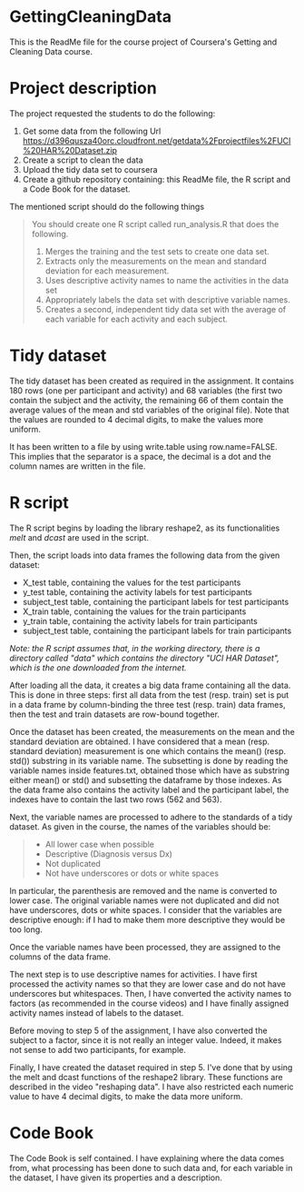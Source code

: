 GettingCleaningData
===================

This is the ReadMe file for the course project of Coursera's Getting and Cleaning Data course.

# Project description

The project requested the students to do the following: 

1. Get some data from the following Url https://d396qusza40orc.cloudfront.net/getdata%2Fprojectfiles%2FUCI%20HAR%20Dataset.zip 
2. Create a script to clean the data
3. Upload the tidy data set to coursera
4. Create a github repository containing: this ReadMe file, the R script and a Code Book for the dataset.

The mentioned script should do the following things

> You should create one R script called run_analysis.R that does the following. 
> 
> 1. Merges the training and the test sets to create one data set.
> 2. Extracts only the measurements on the mean and standard deviation for each measurement. 
> 3. Uses descriptive activity names to name the activities in the data set
> 4. Appropriately labels the data set with descriptive variable names. 
> 5. Creates a second, independent tidy data set with the average of each variable for each activity and each subject. 

# Tidy dataset

The tidy dataset has been created as required in the assignment. It contains 180 rows (one per participant and activity) and 68 variables (the first two contain the subject and the activity, the remaining 66 of them contain the average values of the mean and std variables of the original file). Note that the values are rounded to 4 decimal digits, to make the values more uniform.

It has been written to a file by using write.table using row.name=FALSE. This implies that the separator is a space, the decimal is a dot and the column names are written in the file.

# R script

The R script begins by loading the library reshape2, as its functionalities *melt* and *dcast* are used in the script.

Then, the script loads into data frames the following data from the given dataset:
* X_test table, containing the values for the test participants
* y_test table, containing the activity labels for test participants
* subject_test table, containing the participant labels for test participants
* X_train table, containing the values for the train participants
* y_train table, containing the activity labels for train participants
* subject_test table, containing the participant labels for train participants

*Note: the R script assumes that, in the working directory, there is a directory called "data" which contains the directory "UCI HAR Dataset", which is the one downloaded from the internet.*

After loading all the data, it creates a big data frame containing all the data. This is done in three steps: first all data from the test (resp. train) set is put in a data frame by column-binding the three test (resp. train) data frames, then the test and train datasets are row-bound together.

Once the dataset has been created, the measurements on the mean and the standard deviation are obtained. I have considered that a mean (resp. standard deviation) measurement is one which contains the mean() (resp. std()) substring in its variable name. The subsetting is done by reading the variable names inside features.txt, obtained those which have as substring either mean() or std() and subsetting the dataframe by those indexes. As the data frame also contains the activity label and the participant label, the indexes have to contain the last two rows (562 and 563).

Next, the variable names are processed to adhere to the standards of a tidy dataset. As given in the course, the names of the variables should be:
> * All lower case when possible
> * Descriptive (Diagnosis versus Dx)
> * Not duplicated
> * Not have underscores or dots or white spaces

In particular, the parenthesis are removed and the name is converted to lower case. The original variable names were not duplicated and did not have underscores, dots or white spaces. I consider that the variables are descriptive enough: if I had to make them more descriptive they would be too long.

Once the variable names have been processed, they are assigned to the columns of the data frame.

The next step is to use descriptive names for activities. I have first processed the activity names so that they are lower case and do not have underscores but whitespaces. Then, I have converted the activity names to factors (as recommended in the course videos) and I have finally assigned activity names instead of labels to the dataset.

Before moving to step 5 of the assignment, I have also converted the subject to a factor, since it is not really an integer value. Indeed, it makes not sense to add two participants, for example.

Finally, I have created the dataset required in step 5. I've done that by using the melt and dcast functions of the reshape2 library. These functions are described in the video "reshaping data". I have also restricted each numeric value to have 4 decimal digits, to make the data more uniform.

# Code Book

The Code Book is self contained. I have explaining where the data comes from, what processing has been done to such data and, for each variable in the dataset, I have given its properties and a description.



